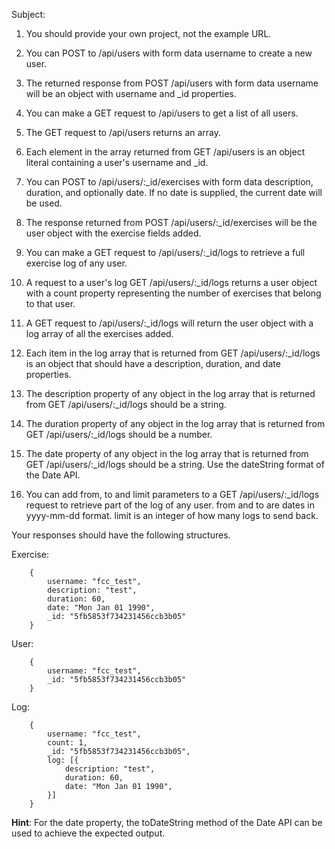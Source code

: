Subject:

1. You should provide your own project, not the example URL.

2. You can POST to /api/users with form data username to create a new user.

3. The returned response from POST /api/users with form data username will be an object with username and _id properties.

4. You can make a GET request to /api/users to get a list of all users.

5. The GET request to /api/users returns an array.

6. Each element in the array returned from GET /api/users is an object literal containing a user's username and _id.

7. You can POST to /api/users/:_id/exercises with form data description, duration, and optionally date. If no date is supplied, the current date will be used.

8. The response returned from POST /api/users/:_id/exercises will be the user object with the exercise fields added.

9. You can make a GET request to /api/users/:_id/logs to retrieve a full exercise log of any user.

10. A request to a user's log GET /api/users/:_id/logs returns a user object with a count property representing the number of exercises that belong to that user.

11. A GET request to /api/users/:_id/logs will return the user object with a log array of all the exercises added.

12. Each item in the log array that is returned from GET /api/users/:_id/logs is an object that should have a description, duration, and date properties.

13. The description property of any object in the log array that is returned from GET /api/users/:_id/logs should be a string.

14. The duration property of any object in the log array that is returned from GET /api/users/:_id/logs should be a number.

15. The date property of any object in the log array that is returned from GET /api/users/:_id/logs should be a string. Use the dateString format of the Date API.

16. You can add from, to and limit parameters to a GET /api/users/:_id/logs request to retrieve part of the log of any user. from and to are dates in yyyy-mm-dd format. limit is an integer of how many logs to send back.


Your responses should have the following structures.

Exercise:
```
    {
        username: "fcc_test",
        description: "test",
        duration: 60,
        date: "Mon Jan 01 1990",
        _id: "5fb5853f734231456ccb3b05"
    }
```

User:
```
    {
        username: "fcc_test",
        _id: "5fb5853f734231456ccb3b05"
    }
```

Log:
```
    {
        username: "fcc_test",
        count: 1,
        _id: "5fb5853f734231456ccb3b05",
        log: [{
            description: "test",
            duration: 60,
            date: "Mon Jan 01 1990",
        }]
    }
```

**Hint**: For the date property, the toDateString method of the Date API can be used to achieve the expected output.













